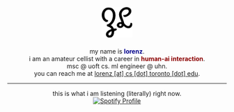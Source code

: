 <div align="center">
  <div style="margin-bottom: 20px;">
    <img width="70" height="70" src="./icon.svg" alt="Zhaoxun Lorenz Liu">
  </div>
  my name is <b style="color: darkblue;">lorenz</b>. 
  <br>
  i am an amateur cellist with a career in <b style="color: darkred;">human-ai interaction</b>. 
  <br>
  msc @ uoft cs. ml engineer @ uhn. 
  <br>
  you can reach me at <u>lorenz [at] cs [dot] toronto [dot] edu</u>. 
</div>

----

<div align="center">
  this is what i am listening (literally) right now. 
</div>

<div align="center">
  <a href="https://spotify-github-profile.vercel.app/api/view?uid=31zpkynut64cdrjpfygah4cnn3um&redirect=true">
    <img src="https://spotify-github-profile.vercel.app/api/view?uid=31zpkynut64cdrjpfygah4cnn3um&cover_image=true&theme=novatorem&show_offline=true&background_color=171111&interchange=true&bar_color=81d8d0&bar_color_cover=true" alt="Spotify Profile">
  </a>
</div>
